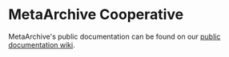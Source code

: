 # MetaArchive Cooperative

MetaArchive's public documentation can be found on our [public documentation wiki](https://github.com/MetaArchive/public-documentation/wiki).
